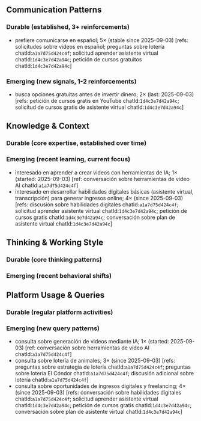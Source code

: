 ## Communication Patterns
### Durable (established, 3+ reinforcements)
- prefiere comunicarse en español; 5× (stable since 2025-09-03) [refs: solicitudes sobre videos en español; preguntas sobre lotería chatId:`a1a7d75d424c4f`; solicitud aprender asistente virtual chatId:`1d4c3e7d42a94c`; petición de cursos gratuitos chatId:`1d4c3e7d42a94c`]

### Emerging (new signals, 1-2 reinforcements)
- busca opciones gratuitas antes de invertir dinero; 2× (last: 2025-09-03) [refs: petición de cursos gratis en YouTube chatId:`1d4c3e7d42a94c`; solicitud de cursos gratis de asistente virtual chatId:`1d4c3e7d42a94c`]

## Knowledge & Context
### Durable (core expertise, established over time)

### Emerging (recent learning, current focus)
- interesado en aprender a crear videos con herramientas de IA; 1× (started: 2025-09-03) [ref: conversación sobre herramientas de video AI chatId:`a1a7d75d424c4f`]
- interesado en desarrollar habilidades digitales básicas (asistente virtual, transcripción) para generar ingresos online; 4× (since 2025-09-03) [refs: discusión sobre habilidades digitales chatId:`a1a7d75d424c4f`; solicitud aprender asistente virtual chatId:`1d4c3e7d42a94c`; petición de cursos gratis chatId:`1d4c3e7d42a94c`; conversación sobre plan de asistente virtual chatId:`1d4c3e7d42a94c`]

## Thinking & Working Style
### Durable (core thinking patterns)

### Emerging (recent behavioral shifts)

## Platform Usage & Queries
### Durable (regular platform activities)

### Emerging (new query patterns)
- consulta sobre generación de videos mediante IA; 1× (started: 2025-09-03) [ref: conversación sobre herramientas de video AI chatId:`a1a7d75d424c4f`]
- consulta sobre lotería de animales; 3× (since 2025-09-03) [refs: preguntas sobre estrategia de lotería chatId:`a1a7d75d424c4f`; preguntas sobre lotería El Cóndor chatId:`a1a7d75d424c4f`; discusión adicional sobre lotería chatId:`a1a7d75d424c4f`]
- consulta sobre oportunidades de ingresos digitales y freelancing; 4× (since 2025-09-03) [refs: conversación sobre habilidades digitales chatId:`a1a7d75d424c4f`; solicitud aprender asistente virtual chatId:`1d4c3e7d42a94c`; petición de cursos gratis chatId:`1d4c3e7d42a94c`; conversación sobre plan de asistente virtual chatId:`1d4c3e7d42a94c`]
